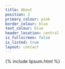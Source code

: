 ```yaml
---
title: About
position: 2
primary_colour: pink
border_colour: blue
text_colour: blue
header_location: central
is_fullscreen: false
is_listed: true
layout: contact
---
```


{% include lipsum.html %}
